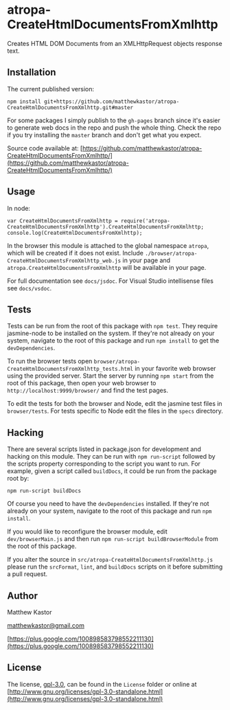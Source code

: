 # atropa-CreateHtmlDocumentsFromXmlhttp

Creates HTML DOM Documents from an XMLHttpRequest objects response text.

## Installation

The current published version:

```
npm install git+https://github.com/matthewkastor/atropa-CreateHtmlDocumentsFromXmlhttp.git#master
```

For some packages I simply publish to the `gh-pages` branch since it's easier to
 generate web docs in the repo and push the whole thing. Check the repo
 if you try installing the `master` branch and don't get what you expect.

Source code available at: [https://github.com/matthewkastor/atropa-CreateHtmlDocumentsFromXmlhttp/](https://github.com/matthewkastor/atropa-CreateHtmlDocumentsFromXmlhttp/)

## Usage

In node:

```
var CreateHtmlDocumentsFromXmlhttp = require('atropa-CreateHtmlDocumentsFromXmlhttp').CreateHtmlDocumentsFromXmlhttp;
console.log(CreateHtmlDocumentsFromXmlhttp);
```

In the browser this module is attached to the global namespace `atropa`, which
 will be created if it does not exist.
 Include `./browser/atropa-CreateHtmlDocumentsFromXmlhttp_web.js` in your page and
 `atropa.CreateHtmlDocumentsFromXmlhttp` will be available in your page.

For full documentation see `docs/jsdoc`. For Visual Studio intellisense files
 see `docs/vsdoc`.

## Tests

Tests can be run from the root of this package with `npm test`. They require
 jasmine-node to be installed on the system. If they're not
 already on your system, navigate to the root of this package and run
 `npm install` to get the `devDependencies`.

To run the browser tests open `browser/atropa-CreateHtmlDocumentsFromXmlhttp_tests.html` in your
 favorite web browser using the provided server. Start the server by running
 `npm start` from the root of this package, then open your web browser to
 `http://localhost:9999/browser/` and find the test pages.

To edit the tests for both the browser and Node, edit the jasmine test files in
 `browser/tests`. For tests specific to Node edit the files in the `specs`
 directory.

## Hacking

There are several scripts listed in package.json for development and
 hacking on this module. They can be run with `npm run-script` followed by the
 scripts property corresponding to the script you want to run. For example,
 given a script called `buildDocs`, it could be run from the package root by:

```
npm run-script buildDocs
```

Of course you need to have the `devDependencies` installed. If they're not
 already on your system, navigate to the root of this package and run
 `npm install`.

If you would like to reconfigure the browser module, edit `dev/browserMain.js`
 and then run `npm run-script buildBrowserModule` from the root of this package.

If you alter the source in `src/atropa-CreateHtmlDocumentsFromXmlhttp.js` please run the
 `srcFormat`, `lint`, and `buildDocs` scripts on it before submitting a pull
 request.

## Author

Matthew Kastor

[matthewkastor@gmail.com](mailto:matthewkastor@gmail.com)

[https://plus.google.com/100898583798552211130](https://plus.google.com/100898583798552211130)

## License

The license, [gpl-3.0](http://www.gnu.org/licenses/gpl-3.0-standalone.html), can be found in the
 `License` folder or online at [http://www.gnu.org/licenses/gpl-3.0-standalone.html](http://www.gnu.org/licenses/gpl-3.0-standalone.html)
